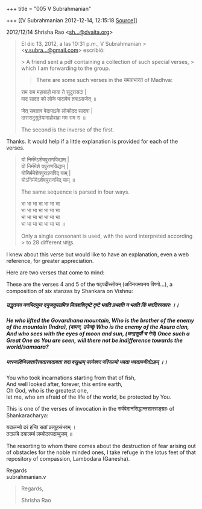+++
title = "005 V Subrahmanian"

+++
[[V Subrahmanian	2012-12-14, 12:15:18 [Source](https://groups.google.com/g/bvparishat/c/JWmOmlrdkms)]]



  

2012/12/14 Shrisha Rao \<[sh...@dvaita.org]()\>

  

> El dic 13, 2012, a las 10:31 p.m., V Subrahmanian > \<[v.subra...@gmail.com]()\> escribió:  
> > 
> >   
> \> A friend sent a pdf containing a collection of such special verses, > which I am forwarding to the group.  
>   
> > 
> > There are some such verses in the यमकभारत of Madhva:  
>   
> राम राम महाबाहो माया ते सुदुरासदा \|  
> वाद सादद को लोके पादावेव तवाऽसजेत् ॥  
>   
> जेत् सवातव वेदापाऽके लोकोदद सादवा \|  
> दासरादुसुतेयामाहोवाहा मम राम रा ॥  
>   
> The second is the inverse of the first.  

  
Thanks. It would help if a little explanation is provided for each of the verses.   

>   
> यो निर्ममेऽशेषपुराणविद्याम् \|  
> यो निर्ममेशे षपुराणविद्याम् \|  
> योनिर्ममेशेषपुराऽणविद् याम् \|  
> योऽनिर्ममेऽशेषपुराणविद् याम् ॥  
>   
> The same sequence is parsed in four ways.  
>   
> भा भा भा भा भा भा भा  
> भा भा भा भा भा भा भा  
> भा भा भा भा भा भा भा  
> भा भा भा भा भा भा भा ॥  
>   
> Only a single consonant is used, with the word interpreted according > to 28 different धातुs.  

  
I knew about this verse but would like to have an explanation, even a web reference, for greater appreciation.   
  
Here are two verses that come to mind:  
  
These are the verses 4 and 5 of the षट्पदीस्तोत्रम् (अविनयमपनय विष्णो...), a composition of six stanzas by Shankara on Vishnu:  

##### उद्धृतनग नगभिदनुज दनुजकुलामित्र मित्रशशिदृष्‍टे दृष्‍टे भवति प्रभवति न भवति किं भवतिरस्कारः ।।

##### He who lifted the Govardhana mountain, Who is the brother of the enemy of the mountain (Indra), (वामन, उपेन्द्) Who is the enemy of the Asura clan, And who sees with the eyes of moon and sun, (चन्द्रसूर्यौ च नेत्रे) Once such a Great One as You are seen, will there not be indifference towards the world/samsara?

#####  मत्स्यादिभिरवतारैरवतारवतावता सदा वसुधाम् परमेश्‍वर परिपाल्यो भवता भवतापभीतोऽहम् ।।

You who took incarnations starting from that of fish,  
And well looked after, forever, this entire earth,  
Oh God, who is the greatest one,  
let me, who am afraid of the life of the world, be protected by You.  

This is one of the verses of invocation in the सर्ववेदानसिद्धान्तसारसङ्ग्रहः of Shankaracharya:  
  
यदालम्बो दरं हन्ति सतां प्रत्यूहसंभवम् ।  
तदालंबे दयालम्बं लम्बोदरपदाम्बुजम् ॥  
  
The resorting to whom there comes about the destruction of fear arising out of obstacles for the noble minded ones, I take refuge in the lotus feet of that repository of compassion, Lambodara (Ganesha).  
  
Regards  
subrahmanian.v  

>   
> Regards,  
>   
> Shrisha Rao  

  

